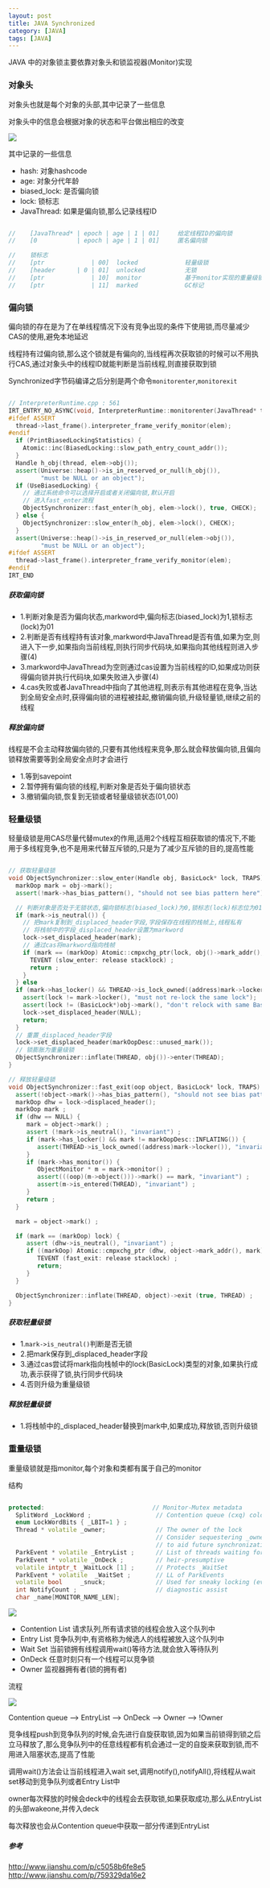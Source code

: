 ```yaml
---
layout: post
title: JAVA Synchronized
category: [JAVA]
tags: [JAVA]
---
```


JAVA 中的对象锁主要依靠对象头和锁监视器(Monitor)实现

### 对象头

对象头也就是每个对象的头部,其中记录了一些信息

对象头中的信息会根据对象的状态和平台做出相应的改变

![](http://pic.woowen.com/objecthead.png)

其中记录的一些信息

* hash: 对象hashcode
* age: 对象分代年龄
* biased_lock: 是否偏向锁
* lock: 锁标志
* JavaThread: 如果是偏向锁,那么记录线程ID

```C++

//    [JavaThread* | epoch | age | 1 | 01]     给定线程ID的偏向锁
//    [0           | epoch | age | 1 | 01]     匿名偏向锁

//	  锁标志
//    [ptr             | 00]  locked             轻量级锁
//    [header      | 0 | 01]  unlocked           无锁
//    [ptr             | 10]  monitor            基于monitor实现的重量级锁
//    [ptr             | 11]  marked             GC标记

```

### 偏向锁

偏向锁的存在是为了在单线程情况下没有竞争出现的条件下使用锁,而尽量减少CAS的使用,避免本地延迟

线程持有过偏向锁,那么这个锁就是有偏向的,当线程再次获取锁的时候可以不用执行CAS,通过对象头中的线程ID就能判断是当前线程,则直接获取到锁

Synchronized字节码编译之后分别是两个命令```monitorenter```,```monitorexit```

```C++

// InterpreterRuntime.cpp : 561
IRT_ENTRY_NO_ASYNC(void, InterpreterRuntime::monitorenter(JavaThread* thread, BasicObjectLock* elem))
#ifdef ASSERT
  thread->last_frame().interpreter_frame_verify_monitor(elem);
#endif
  if (PrintBiasedLockingStatistics) {
    Atomic::inc(BiasedLocking::slow_path_entry_count_addr());
  }
  Handle h_obj(thread, elem->obj());
  assert(Universe::heap()->is_in_reserved_or_null(h_obj()),
         "must be NULL or an object");
  if (UseBiasedLocking) {
    // 通过系统命令可以选择开启或者关闭偏向锁,默认开启
    // 进入fast_enter流程
    ObjectSynchronizer::fast_enter(h_obj, elem->lock(), true, CHECK);
  } else {
    ObjectSynchronizer::slow_enter(h_obj, elem->lock(), CHECK);
  }
  assert(Universe::heap()->is_in_reserved_or_null(elem->obj()),
         "must be NULL or an object");
#ifdef ASSERT
  thread->last_frame().interpreter_frame_verify_monitor(elem);
#endif
IRT_END

```

##### 获取偏向锁

* 1.判断对象是否为偏向状态,markword中,偏向标志(biased_lock)为1,锁标志(lock)为01
* 2.判断是否有线程持有该对象,markword中JavaThread是否有值,如果为空,则进入下一步,如果指向当前线程,则执行同步代码块,如果指向其他线程则进入步骤(4)
* 3.markword中JavaThread为空则通过cas设置为当前线程的ID,如果成功则获得偏向锁并执行代码块,如果失败进入步骤(4)
* 4.cas失败或者JavaThread中指向了其他进程,则表示有其他进程在竞争,当达到全局安全点时,获得偏向锁的进程被挂起,撤销偏向锁,升级轻量锁,继续之前的线程

##### 释放偏向锁
线程是不会主动释放偏向锁的,只要有其他线程来竞争,那么就会释放偏向锁,且偏向锁释放需要等到全局安全点时才会进行

* 1.等到savepoint
* 2.暂停拥有偏向锁的线程,判断对象是否处于偏向锁状态
* 3.撤销偏向锁,恢复到无锁或者轻量级锁状态(01,00)

### 轻量级锁

轻量级锁是用CAS尽量代替mutex的作用,适用2个线程互相获取锁的情况下,不能用于多线程竞争,也不是用来代替互斥锁的,只是为了减少互斥锁的目的,提高性能

```C++

// 获取轻量级锁
void ObjectSynchronizer::slow_enter(Handle obj, BasicLock* lock, TRAPS) {
  markOop mark = obj->mark();
  assert(!mark->has_bias_pattern(), "should not see bias pattern here");

  // 判断对象是否处于无锁状态,偏向锁标志(biased_lock)为0,锁标志(lock)标志位为01
  if (mark->is_neutral()) {       
  	// 把mark复制到_displaced_header字段,字段保存在线程的栈帧上,线程私有
  	// 将栈帧中的字段_displaced_header设置为markword
    lock->set_displaced_header(mark);
    // 通过cas将markword指向栈帧
    if (mark == (markOop) Atomic::cmpxchg_ptr(lock, obj()->mark_addr(), mark)) {    	
      TEVENT (slow_enter: release stacklock) ;
      return ;
    }    
  } else
  if (mark->has_locker() && THREAD->is_lock_owned((address)mark->locker())) {  	
    assert(lock != mark->locker(), "must not re-lock the same lock");
    assert(lock != (BasicLock*)obj->mark(), "don't relock with same BasicLock");
    lock->set_displaced_header(NULL);
    return;
  }
  // 重置_displaced_header字段
  lock->set_displaced_header(markOopDesc::unused_mark());
  // 锁膨胀为重量级锁
  ObjectSynchronizer::inflate(THREAD, obj())->enter(THREAD);
}

// 释放轻量级锁
void ObjectSynchronizer::fast_exit(oop object, BasicLock* lock, TRAPS) {
  assert(!object->mark()->has_bias_pattern(), "should not see bias pattern here");  
  markOop dhw = lock->displaced_header();
  markOop mark ;
  if (dhw == NULL) {         
     mark = object->mark() ;
     assert (!mark->is_neutral(), "invariant") ;
     if (mark->has_locker() && mark != markOopDesc::INFLATING()) {
        assert(THREAD->is_lock_owned((address)mark->locker()), "invariant") ;
     }
     if (mark->has_monitor()) {
        ObjectMonitor * m = mark->monitor() ;
        assert(((oop)(m->object()))->mark() == mark, "invariant") ;
        assert(m->is_entered(THREAD), "invariant") ;
     }
     return ;
  }

  mark = object->mark() ;

  if (mark == (markOop) lock) {
     assert (dhw->is_neutral(), "invariant") ;
     if ((markOop) Atomic::cmpxchg_ptr (dhw, object->mark_addr(), mark) == mark) {
        TEVENT (fast_exit: release stacklock) ;
        return;
     }
  }

  ObjectSynchronizer::inflate(THREAD, object)->exit (true, THREAD) ;
}


```

##### 获取轻量级锁

* 1.```mark->is_neutral()```判断是否无锁
* 2.把mark保存到_displaced_header字段
* 3.通过cas尝试将mark指向栈帧中的lock(BasicLock)类型的对象,如果执行成功,表示获得了锁,执行同步代码块
* 4.否则升级为重量级锁

##### 释放轻量级锁

* 1.将栈帧中的_displaced_header替换到mark中,如果成功,释放锁,否则升级锁


### 重量级锁

重量级锁就是指monitor,每个对象和类都有属于自己的monitor

结构

```C++

protected:                              // Monitor-Mutex metadata
  SplitWord _LockWord ;                  // Contention queue (cxq) colocated with Lock-byte
  enum LockWordBits { _LBIT=1 } ;
  Thread * volatile _owner;              // The owner of the lock
                                         // Consider sequestering _owner on its own $line
                                         // to aid future synchronization mechanisms.
  ParkEvent * volatile _EntryList ;      // List of threads waiting for entry
  ParkEvent * volatile _OnDeck ;         // heir-presumptive
  volatile intptr_t _WaitLock [1] ;      // Protects _WaitSet
  ParkEvent * volatile  _WaitSet ;       // LL of ParkEvents
  volatile bool     _snuck;              // Used for sneaky locking (evil).
  int NotifyCount ;                      // diagnostic assist
  char _name[MONITOR_NAME_LEN];  

```

![](http://pic.woowen.com/monitor.jpeg)

* Contention List 请求队列,所有请求锁的线程会放入这个队列中
* Entry List 竞争队列中,有资格称为候选人的线程被放入这个队列中
* Wait Set 当前锁拥有线程调用wait()等待方法,就会放入等待队列
* OnDeck 任意时刻只有一个线程可以竞争锁
* Owner 监视器拥有者(锁的拥有者)

流程

![](http://pic.woowen.com/monitor.png)

Contention queue --> EntryList --> OnDeck --> Owner --> !Owner

竞争线程push到竞争队列的时候,会先进行自旋获取锁,因为如果当前锁得到锁之后立马释放了,那么竞争队列中的任意线程都有机会通过一定的自旋来获取到锁,而不用进入阻塞状态,提高了性能

调用wait()方法会让当前线程进入wait set,调用notify(),notifyAll(),将线程从wait set移动到竞争队列或者Entry List中

owner每次释放的时候会deck中的线程会去获取锁,如果获取成功,那么从EntryList的头部wakeone,并传入deck

每次释放也会从Contention queue中获取一部分传递到EntryList


##### 参考
<http://www.jianshu.com/p/c5058b6fe8e5><br>
<http://www.jianshu.com/p/759329da16e2>










